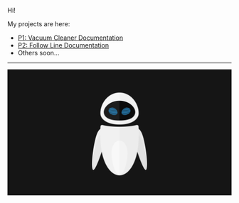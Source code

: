 Hi! 

My projects are here:

- [P1: Vacuum Cleaner Documentation](VacuumCleaner.md)
- [P2: Follow Line Documentation](FollowLine.md)
- Others soon...

----------------
![DECORACION](encabezado.jpg)
